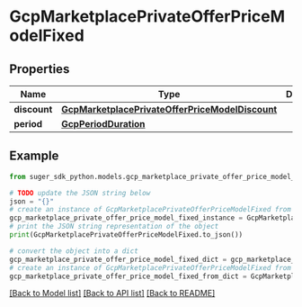 # GcpMarketplacePrivateOfferPriceModelFixed


## Properties

Name | Type | Description | Notes
------------ | ------------- | ------------- | -------------
**discount** | [**GcpMarketplacePrivateOfferPriceModelDiscount**](GcpMarketplacePrivateOfferPriceModelDiscount.md) |  | [optional] 
**period** | [**GcpPeriodDuration**](GcpPeriodDuration.md) |  | [optional] 

## Example

```python
from suger_sdk_python.models.gcp_marketplace_private_offer_price_model_fixed import GcpMarketplacePrivateOfferPriceModelFixed

# TODO update the JSON string below
json = "{}"
# create an instance of GcpMarketplacePrivateOfferPriceModelFixed from a JSON string
gcp_marketplace_private_offer_price_model_fixed_instance = GcpMarketplacePrivateOfferPriceModelFixed.from_json(json)
# print the JSON string representation of the object
print(GcpMarketplacePrivateOfferPriceModelFixed.to_json())

# convert the object into a dict
gcp_marketplace_private_offer_price_model_fixed_dict = gcp_marketplace_private_offer_price_model_fixed_instance.to_dict()
# create an instance of GcpMarketplacePrivateOfferPriceModelFixed from a dict
gcp_marketplace_private_offer_price_model_fixed_from_dict = GcpMarketplacePrivateOfferPriceModelFixed.from_dict(gcp_marketplace_private_offer_price_model_fixed_dict)
```
[[Back to Model list]](../README.md#documentation-for-models) [[Back to API list]](../README.md#documentation-for-api-endpoints) [[Back to README]](../README.md)


